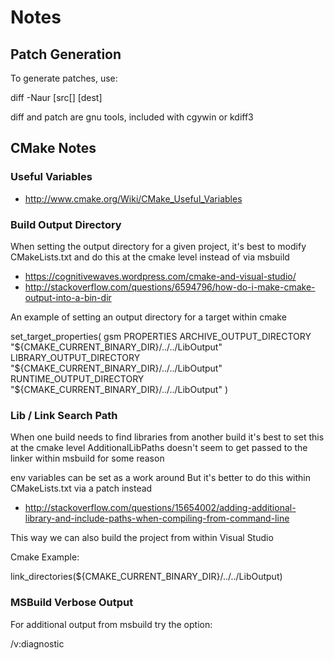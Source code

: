 # Notes

## Patch Generation

To generate patches, use:

  diff -Naur [src[] [dest]

diff and patch are gnu tools, included with cgywin or kdiff3

## CMake Notes

### Useful Variables

 * http://www.cmake.org/Wiki/CMake_Useful_Variables

### Build Output Directory

When setting the output directory for a given project, it's best to modify CMakeLists.txt
and do this at the cmake level instead of via msbuild

 * https://cognitivewaves.wordpress.com/cmake-and-visual-studio/
 * http://stackoverflow.com/questions/6594796/how-do-i-make-cmake-output-into-a-bin-dir

An example of setting an output directory for a target within cmake

  set_target_properties( gsm
    PROPERTIES
    ARCHIVE_OUTPUT_DIRECTORY "${CMAKE_CURRENT_BINARY_DIR}/../../LibOutput"
    LIBRARY_OUTPUT_DIRECTORY "${CMAKE_CURRENT_BINARY_DIR}/../../LibOutput"
    RUNTIME_OUTPUT_DIRECTORY "${CMAKE_CURRENT_BINARY_DIR}/../../LibOutput"
  )

### Lib / Link Search Path

When one build needs to find libraries from another build it's best to set this at the cmake level
AdditionalLibPaths doesn't seem to get passed to the linker within msbuild for some reason

env variables can be set as a work around
But it's better to do this within CMakeLists.txt via a patch instead

 * http://stackoverflow.com/questions/15654002/adding-additional-library-and-include-paths-when-compiling-from-command-line

This way we can also build the project from within Visual Studio

Cmake Example:

  link_directories(${CMAKE_CURRENT_BINARY_DIR}/../../LibOutput)

### MSBuild Verbose Output

For additional output from msbuild try the option:

  /v:diagnostic
